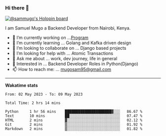 ### Hi there 👋

[![@sammugo's Holopin board](https://holopin.me/sammugo)](https://holopin.io/@sammugo)

I am Samuel Mugo a Backend Developer from Nairobi, Kenya.

<!--
**sam-mugo/sam-mugo** is a ✨ _special_ ✨ repository because its `README.md` (this file) appears on your GitHub profile.
-->



- 🔭 I’m currently working on ...[Program](https://github.com/sam-mugo/program)
- 🌱 I’m currently learning ... Golang and Kafka driven design
- 👯 I’m looking to collaborate on ... Django based projects
- 🤔 I’m looking for help with ... Atomic Transactions
- 💬 Ask me about ... work, dev journey, life in general
- 💼 Interested in ... Backend Developer Roles in Python(Django) 
- 📫 How to reach me: ... [mugosam95@gmail.com](mailto:mugosam95@gmail.com)

-------
**Wakatime stats**
<!--START_SECTION:waka-->

```text
From: 02 May 2023 - To: 09 May 2023

Total Time: 2 hrs 14 mins

Python     1 hr 56 mins    █████████████████████▓░░░   86.67 %
Text       10 mins         ██░░░░░░░░░░░░░░░░░░░░░░░   07.47 %
HTML       2 mins          ▓░░░░░░░░░░░░░░░░░░░░░░░░   02.12 %
Git        2 mins          ▒░░░░░░░░░░░░░░░░░░░░░░░░   01.92 %
Markdown   2 mins          ▒░░░░░░░░░░░░░░░░░░░░░░░░   01.82 %
```

<!--END_SECTION:waka-->





